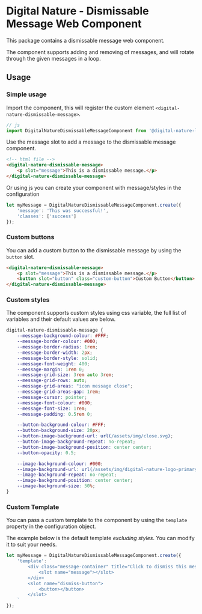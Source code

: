 # Digital Nature - Dismissable Message Web Component
This package contains a dismissable message web component.

The component supports adding and removing of messages, and will rotate through the given messages in a loop.


## Usage

### Simple usage
Import the component, this will register the custom element `<digital-nature-dismissable-message>`.
```javascript
// js
import DigitalNatureDismissableMessageComponent from '@digital-nature-ltd/dismissable-message-component';
```

Use the message slot to add a message to the dismissable message component.

```html
<!-- html file -->
<digital-nature-dismissable-message>
    <p slot="message">This is a dismissable message.</p>
</digital-nature-dismissable-message>
```

Or using js you can create your component with message/styles in the configuration
```javascript
let myMessage = DigitalNatureDismissableMessageComponent.create({
    'message': 'This was successful!',
    'classes': ['success']
});
```

### Custom buttons
You can add a custom button to the dismissable message by using the `button` slot.
```html
<digital-nature-dismissable-message>
    <p slot="message">This is a dismissable message.</p>
    <button slot="button" class="custom-button">Custom Button</button>
</digital-nature-dismissable-message>
```

### Custom styles
The component supports custom styles using css variable, the full list of variables and their default values are below.
```css
digital-nature-dismissable-message {
    --message-background-colour: #FFF;
    --message-border-colour: #000;
    --message-border-radius: 1rem;
    --message-border-width: 2px;
    --message-border-style: solid;
    --message-font-weight: 400;
    --message-margin: 1rem 0;
    --message-grid-size: 3rem auto 3rem;
    --message-grid-rows: auto;
    --message-grid-areas: "icon message close";
    --message-grid-areas-gap: 1rem;
    --message-cursor: pointer;
    --message-font-colour: #000;
    --message-font-size: 1rem;
    --message-padding: 0.5rem 0;

    --button-background-colour: #FFF;
    --button-background-size: 20px;
    --button-image-background-url: url(/assets/img/close.svg);
    --button-image-background-repeat: no-repeat;
    --button-image-background-position: center center;
    --button-opacity: 0.5;

    --image-background-colour: #000;
    --image-background-url: url(/assets/img/digital-nature-logo-primary.svg);
    --image-background-repeat: no-repeat;
    --image-background-position: center center;
    --image-background-size: 50%;
}
```


### Custom Template
You can pass a custom template to the component by using the `template` property in the configuration object.

The example below is the default template <i>excluding styles</i>. You can modify it to suit your needs.
```javascript
let myMessage = DigitalNatureDismissableMessageComponent.create({
    'template': `
        <div class="message-container" title="Click to dismiss this message">
            <slot name="message"></slot>
        </div>
        <slot name="dismiss-button">
            <button></button>
        </slot>
    `
});
```
